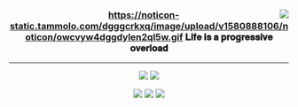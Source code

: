 
<!-- https://velog.io/@seondal/Github-Readme-%EA%BE%B8%EB%AF%B8%EA%B8%B0-%EC%B4%9D%EC%A0%95%EB%A6%AC#%EC%99%84%EC%84%B1 -->

<div align="center">
  
  <img align="right" src="https://github-readme-stats.vercel.app/api/top-langs/?username=seondal&theme=dracula&exclude_repo=Computer-Science-Engineering&layout=compact&langs_count=10"/>
  
  ### https://noticon-static.tammolo.com/dgggcrkxq/image/upload/v1580888106/noticon/owcvyw4dggdylen2ql5w.gif 𝐋𝐢𝐟𝐞 𝐢𝐬 𝐚 𝐩𝐫𝐨𝐠𝐫𝐞𝐬𝐬𝐢𝐯𝐞 𝐨𝐯𝐞𝐫𝐥𝐨𝐚𝐝
  
  ---
  
  <a href="https://github.com/ParkJuhan94"><img src="https://hits.seeyoufarm.com/api/count/incr/badge.svg?url=https%3A%2F%2Fgithub.com%2FParkJuhan94&count_bg=%23000000&title_bg=%23000000&icon=github.svg&icon_color=%23DADADA&title=GitHub&edge_flat=false"/></a> <a href="https://solved.ac/pjh9447"><img src="http://mazassumnida.wtf/api/mini/generate_badge?boj=pjh9447"/></a>
 
  <a href="https://velog.io/@seondal"><img src="https://img.shields.io/badge/seondal.log-3DDC84?style=flat-square&logo=Velog&logoColor=white"/></a>
  <a href="https://suave-lilac-075.notion.site/Dalchive-ec0bc59746804968a085c2cf46151c80"><img src="https://img.shields.io/badge/Dalchive-ffffff?style=flat-square&logo=notion&logoColor=black"/></a>
  <a href="https://giken.tistory.com/"><img src="https://img.shields.io/badge/Seondalgorithm-E5511E?style=flat-square&logo=Blogger&logoColor=white"/></a> 

  <br>
 
</div>
